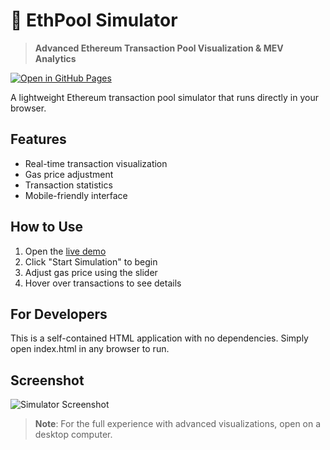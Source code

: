 # 🚀 EthPool Simulator

> **Advanced Ethereum Transaction Pool Visualization & MEV Analytics**

[![Open in GitHub Pages](https://img.shields.io/badge/launch-demo-brightgreen)](https://mariajtik.github.io/ethpool-simulator/)

A lightweight Ethereum transaction pool simulator that runs directly in your browser.

## Features
- Real-time transaction visualization
- Gas price adjustment
- Transaction statistics
- Mobile-friendly interface

## How to Use
1. Open the [live demo](https://mariajtik.github.io/ethpool-simulator/)
2. Click "Start Simulation" to begin
3. Adjust gas price using the slider
4. Hover over transactions to see details

## For Developers
This is a self-contained HTML application with no dependencies. Simply open index.html in any browser to run.

## Screenshot
![Simulator Screenshot](screenshot.png)

> **Note**: For the full experience with advanced visualizations, open on a desktop computer.